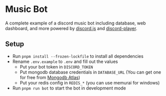 # Music Bot

A complete example of a discord music bot including database, web dashboard, and more powered by [discord.js](https://discord.js.org/#/) and [discord-player](https://discord-player.js.org).

## Setup

- Run `pnpm install --frozen-lockfile` to install all dependencies
- Rename `.env.example` to `.env` and fill out the values
  - Put your bot token in `DISCORD_TOKEN`
  - Put mongodb database credentials in `DATABASE_URL` (You can get one for free from [Mongodb Atlas](https://www.mongodb.com/atlas))
  - Put your redis config in `REDIS_*` (you can use memurai for windows)
- Run `pnpm run bot` to start the bot in development mode
